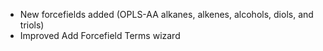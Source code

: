 - New forcefields added (OPLS-AA alkanes, alkenes, alcohols, diols, and triols)
- Improved Add Forcefield Terms wizard
